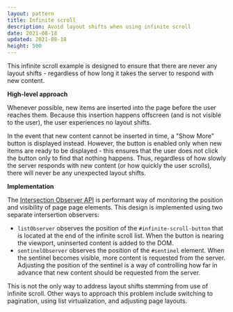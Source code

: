 ```yaml
---
layout: pattern
title: Infinite scroll
description: Avoid layout shifts when using infinite scroll
date: 2021-08-18
updated: 2021-08-18
height: 500
---
```


This infinite scroll example is designed to ensure that there are never any
layout shifts - regardless of how long it takes the server to respond with new content.

**High-level approach**

Whenever possible, new items are inserted into the page before the user reaches
them. Because this insertion happens offscreen (and is not visible to the user),
the user experiences no layout shifts.

In the event that new content cannot be inserted in time, a "Show More" button
is displayed instead. However, the button is enabled only when new items are
ready to be displayed - this ensures that the user does not click the button
only to find that nothing happens. Thus, regardless of how slowly the server
responds with new content (or how quickly the user scrolls), there will never be
any unexpected layout shifts.

**Implementation**

The [Intersection Observer
API](https://developer.mozilla.org/en-US/docs/Web/API/Intersection_Observer_API)
is performant way of monitoring the position and visibility of page page
elements. This design is implemented using two separate intersertion observers:
- `listObserver` observes the position of the `#infinite-scroll-button` that is
  located at the end of the infinite scroll list. When the button is nearing the
  viewport, uninserted content is added to the DOM.
- `sentinelObserver` observes the position of the `#sentinel` element. When the
  sentinel becomes visible, more content is requested from the server. Adjusting
  the position of the sentinel is a way of controlling how far in advance that
  new content should be requested from the server.


This is not the only way to address layout shifts stemming
from use of infinite scroll. Other ways to approach this problem include
switching to pagination, using list virtualization, and adjusting page layouts.
